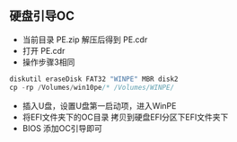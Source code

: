 
## 硬盘引导OC
* 当前目录 PE.zip 解压后得到 PE.cdr
* 打开 PE.cdr
* 操作步骤3相同
```C
diskutil eraseDisk FAT32 "WINPE" MBR disk2
cp -rp /Volumes/win10pe/* /Volumes/WINPE/
```
* 插入U盘，设置U盘第一启动项，进入WinPE
* 将EFI文件夹下的OC目录 拷贝到硬盘EFI分区下EFI文件夹下
* BIOS 添加OC引导即可

